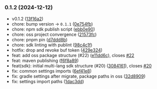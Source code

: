 ## <small>0.1.2 (2024-12-12)</small>

* v0.1.2 ([13f16a2](https://github.com/genstack-gg/genstack/commit/13f16a2))
* chore: bump version → `0.1.1` ([0e754fb](https://github.com/genstack-gg/genstack/commit/0e754fb))
* chore: npm sdk publish script ([ebb0e90](https://github.com/genstack-gg/genstack/commit/ebb0e90))
* chore: oss project convergence ([21573fc](https://github.com/genstack-gg/genstack/commit/21573fc))
* chore: pnpm pin ([d7ddd8b](https://github.com/genstack-gg/genstack/commit/d7ddd8b))
* chore: sdk linting with publint ([98c4c1f](https://github.com/genstack-gg/genstack/commit/98c4c1f))
* hotfix: drop and revoke buf token ([429e324](https://github.com/genstack-gg/genstack/commit/429e324))
* feat: add oss package structure (#22) ([e11dd6c](https://github.com/genstack-gg/genstack/commit/e11dd6c)), closes [#22](https://github.com/genstack-gg/genstack/issues/22)
* feat: maven publishing ([f6f8a89](https://github.com/genstack-gg/genstack/commit/f6f8a89))
* feat(sdk): initial multi-lang sdk structure (#20) ([3084161](https://github.com/genstack-gg/genstack/commit/3084161)), closes [#20](https://github.com/genstack-gg/genstack/issues/20)
* fix: common settings imports ([6ef41e8](https://github.com/genstack-gg/genstack/commit/6ef41e8))
* fix: gradle settings after migrate, package paths in oss ([32d8909](https://github.com/genstack-gg/genstack/commit/32d8909))
* fix: settings import paths ([1dac3dd](https://github.com/genstack-gg/genstack/commit/1dac3dd))



